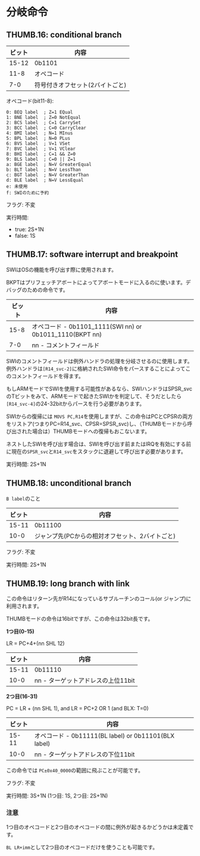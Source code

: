 # 分岐命令

## THUMB.16: conditional branch

ビット | 内容
-- | --
15-12 | 0b1101
11-8 | オペコード
7-0 | 符号付きオフセット(2バイトごと)

オペコード(bit11-8):

```
0: BEQ label  ; Z=1 EQual
1: BNE label  ; Z=0 NotEqual
2: BCS label  ; C=1 CarrySet
3: BCC label  ; C=0 CarryClear
4: BMI label  ; N=1 MInus
5: BPL label  ; N=0 PLus
6: BVS label  ; V=1 VSet
7: BVC label  ; V=1 VClear
8: BHI label  ; C=1 && Z=0
9: BLS label  ; C=0 || Z=1
a: BGE label  ; N=V GreaterEqual
b: BLT label  ; N=V LessThan
c: BGT label  ; N=V GreaterThan
d: BLE label  ; N=V LessEqual
e: 未使用
f: SWIのために予約
```

フラグ: 不変

実行時間: 

- true: 2S+1N
- false: 1S

## THUMB.17: software interrupt and breakpoint

SWIはOSの機能を呼び出す際に使用されます。 

BKPTはプリフェッチアボートによってアボートモードに入るのに使います。デバッグのための命令です。

ビット | 内容
-- | -- 
15-8 | オペコード - 0b1101_1111(SWI nn) or 0b1011_1110(BKPT nn)
7-0 | nn - コメントフィールド

SWIのコメントフィールドは例外ハンドラの処理を分岐させるのに使用します。例外ハンドラは`[R14_svc-2]`に格納されたSWI命令をパースすることによってこのコメントフィールドを得ます。

もしARMモードでSWIを使用する可能性があるなら、SWIハンドラはSPSR_svcのTビットをみて、ARMモードで起きたSWIかを判定して、そうだとしたら`[R14_svc-4]`の24-32bitからパースを行う必要があります。

SWIからの復帰には `MOVS PC,R14`を使用しますが、この命令はPCとCPSRの両方をリストア(つまりPC=R14_svc、CPSR=SPSR_svc)し、（THUMBモードから呼び出された場合は）THUMBモードへの復帰もおこないます。

ネストしたSWIを呼び出す場合は、SWIを呼び出す前またはIRQを有効にする前に現在の`SPSR_svc`と`R14_svc`をスタックに退避して呼び出す必要があります。

実行時間: 2S+1N

## THUMB.18: unconditional branch

`B label`のこと

ビット | 内容
-- | --
15-11 | 0b11100
10-0 | ジャンプ先(PCからの相対オフセット、2バイトごと)

フラグ: 不変

実行時間: 2S+1N

## THUMB.19: long branch with link

この命令はリターン先がR14になっているサブルーチンのコール(or ジャンプ)に利用されます。

THUMBモードの命令は16bitですが、この命令は32bit長です。

**1つ目(0-15)**

LR = PC+4+(nn SHL 12)

ビット | 内容
-- | --
15-11 | 0b11110
10-0 | nn - ターゲットアドレスの上位11bit

**2つ目(16-31)**

PC = LR + (nn SHL 1), and LR = PC+2 OR 1 (and BLX: T=0)

ビット | 内容
-- | --
15-11 | オペコード - 0b11111(BL label) or 0b11101(BLX label)
10-0 | nn - ターゲットアドレスの下位11bit

この命令では `PC±0x40_0000`の範囲に飛ぶことが可能です。

フラグ: 不変

実行時間: 3S+1N (1つ目: 1S, 2つ目: 2S+1N)

### 注意

1つ目のオペコードと2つ目のオペコードの間に例外が起きるかどうかは未定義です。

`BL LR+imm`として2つ目のオペコードだけを使うことも可能です。
